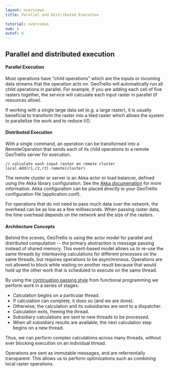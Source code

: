 ```yaml
---
layout: overviews
title: Parallel and Distributed Execution

tutorial: overviews
num: 6
outof: 6
---
```


## Parallel and distributed execution

#### Parallel Execution
Most operations have "child operations" which are the inputs or incoming data
streams that the operation acts on. GeoTrellis will automatically run all child
operations in parallel. For example, if you are adding each cell of five
rasters together, the service will calculate each input raster in parallel (if
resources allow).

If working with a single large data set (e.g. a large raster), it is usually
beneficial to transform the raster into a tiled raster which allows the system
to parallelize the work and to reduce I/O.

#### Distributed Execution
With a single command, an operation can be transformed into a RemoteOperation
that sends each of its child operations to a remote GeoTrellis server for
execution.


    // calculate each input raster on remote cluster
    local.Add(r1,r2,r3).remote(cluster)

The remote cluster or server is an Akka actor or load balancer, defined using
the Akka library configuration. See the [Akka documenation](http://akka.io/docs/akka/2.0)
for more information. Akka configuration can be placed directly in your
GeoTrellis configuration file (application.conf).

For operations that do not need to pass much data over the network, the
overhead can be as low as a few milliseconds. When passing raster data, the
time overhead depends on the network and the size of the rasters.

#### Architecture Concepts
Behind the scenes, GeoTrellis is using the actor model for parallel and
distributed computation -- the primary abstraction is message passing instead of
shared memory. This event-based model allows us to re-use the same threads by
interleaving calculations for different processes on the same threads, but
requires operations to be asynchronous. Operations are not allowed to block
while waiting on another result because that would hold up the other work that
is scheduled to execute on the same thread.

By using the [continuation passing style](http://en.wikipedia.org/wiki/Continuation-passing_style)
from functional programming we perform work in a series of stages:

 + Calculation begins on a particular thread.
 + If calculation can complete, it does so (and we are done).
 + Otherwise, the calculation and its subsidiaries are sent to a dispatcher.
 + Calculation exits, freeing the thread.
 + Subsidiary calculations are sent to new threads to be processed.
 + When all subsidiary results are available, the next calculation step begins on a new thread.

Thus, we can perform complex calculations across many threads, without ever
blocking execution on an individual thread.

Operations are sent as immutable messages, and are referrentially transparent.
This allows us to perform optimizations such as combining
local raster operations.
